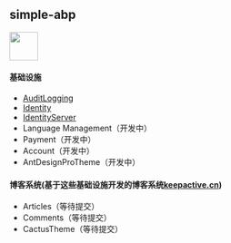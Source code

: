 ## simple-abp

<img width='50' src="https://www.keepactive.cn/logo.png">

#### 基础设施
* <a href="https://github.com/aqa365/simple-abp/tree/master/audit-logging" target="_blank">AuditLogging</a>
* <a href="https://github.com/aqa365/simple-abp/tree/master/identity" target="_blank">Identity</a>
* <a href="https://github.com/aqa365/simple-abp/tree/master/identity-server" target="_blank">IdentityServer</a>
* Language Management（开发中）
* Payment（开发中）
* Account（开发中）
* AntDesignProTheme（开发中）

#### 博客系统(基于这些基础设施开发的博客系统<a href="https://www.keepactive.cn" target="_blank">keepactive.cn</a>)
* Articles（等待提交）
* Comments（等待提交）
* CactusTheme（等待提交）
